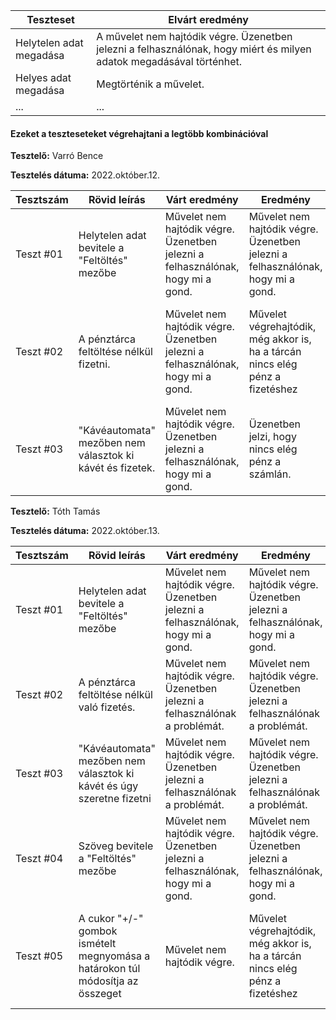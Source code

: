  | Teszteset               | Elvárt eredmény                                                                                                     | 
 |-------------------------|---------------------------------------------------------------------------------------------------------------------| 
 | Helytelen adat megadása | A művelet nem hajtódik végre. Üzenetben jelezni a felhasználónak, hogy miért és milyen adatok megadásával történhet.|
 | Helyes adat megadása    | Megtörténik a művelet.                                                                                              | 
 | ... | ... | 

#### Ezeket a teszteseteket végrehajtani a legtöbb kombinációval


**Tesztelő:** Varró Bence

**Tesztelés dátuma:** 2022.október.12.

| Tesztszám | Rövid leírás                     | Várt eredmény                                                                   | Eredmény                                                                       | Megjegyzés                |
|-----------|----------------------------------|---------------------------------------------------------------------------------|--------------------------------------------------------------------------------|---------------------------|
| Teszt #01 | Helytelen adat bevitele a "Feltöltés" mezőbe | Művelet nem hajtódik végre. Üzenetben jelezni a felhasználónak, hogy mi a gond. | Művelet nem hajtódik végre. Üzenetben jelezni a felhasználónak, hogy mi a gond.| Nem találtam problémát.   |
| Teszt #02 | A pénztárca feltöltése nélkül fizetni. | Művelet nem hajtódik végre. Üzenetben jelezni a felhasználónak, hogy mi a gond.| Művelet végrehajtódik, még akkor is, ha a tárcán nincs elég pénz a fizetéshez | Ennek a műveletnek nem lehetett volna lefutnia. Mielőbbi javításra szorul. |
| Teszt #03 | "Kávéautomata" mezőben nem választok ki kávét és fizetek. | Művelet nem hajtódik végre. Üzenetben jelezni a felhasználónak, hogy mi a gond. | Üzenetben jelzi, hogy nincs elég pénz a számlán. | A hiba üzenetét le kell kezelni. |


**Tesztelő:** Tóth Tamás

**Tesztelés dátuma:** 2022.október.13.

| Tesztszám | Rövid leírás                     | Várt eredmény                                                                   | Eredmény                                                                       | Megjegyzés                |
|-----------|----------------------------------|---------------------------------------------------------------------------------|--------------------------------------------------------------------------------|---------------------------|
| Teszt #01 | Helytelen adat bevitele a "Feltöltés" mezőbe | Művelet nem hajtódik végre. Üzenetben jelezni a felhasználónak, hogy mi a gond. | Művelet nem hajtódik végre. Üzenetben jelezni a felhasználónak, hogy mi a gond.| Nem találtam problémát.   |
| Teszt #02 | A pénztárca feltöltése nélkül való fizetés. | Művelet nem hajtódik végre. Üzenetben jelezni a felhasználónak a problémát.     | Művelet nem hajtódik végre. Üzenetben jelezni a felhasználónak a problémát. | Nem találtam problémát. |
| Teszt #03 | "Kávéautomata" mezőben nem választok ki kávét és úgy szeretne fizetni | Művelet nem hajtódik végre. Üzenetben jelezni a felhasználónak a problémát. |Művelet nem hajtódik végre. Üzenetben jelezni a felhasználónak a problémát. | Nem találtam problémát. |
| Teszt #04 | Szöveg bevitele a "Feltöltés" mezőbe | Művelet nem hajtódik végre. Üzenetben jelezni a felhasználónak, hogy mi a gond. | Művelet nem hajtódik végre. Üzenetben jelezni a felhasználónak, hogy mi a gond. | Nem találtam problémát. |
| Teszt #05 | A cukor "+/-" gombok ismételt megnyomása a határokon túl módosítja az összeget  | Művelet nem hajtódik végre. | Művelet végrehajtódik, még akkor is, ha a tárcán nincs elég pénz a fizetéshez | Ennek a műveletnek nem lehetett volna lefutnia. Mielőbbi javításra szorul. |
